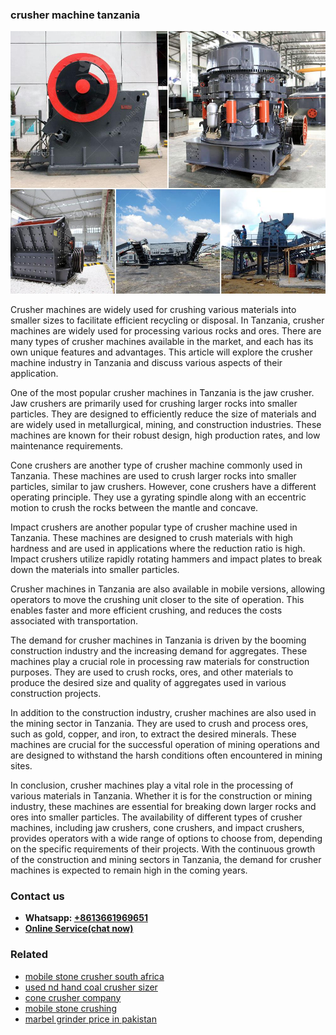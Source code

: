 <h3>crusher machine tanzania</h3><img src='1708499414.jpg' alt=''><p>Crusher machines are widely used for crushing various materials into smaller sizes to facilitate efficient recycling or disposal. In Tanzania, crusher machines are widely used for processing various rocks and ores. There are many types of crusher machines available in the market, and each has its own unique features and advantages. This article will explore the crusher machine industry in Tanzania and discuss various aspects of their application.</p><p>One of the most popular crusher machines in Tanzania is the jaw crusher. Jaw crushers are primarily used for crushing larger rocks into smaller particles. They are designed to efficiently reduce the size of materials and are widely used in metallurgical, mining, and construction industries. These machines are known for their robust design, high production rates, and low maintenance requirements.</p><p>Cone crushers are another type of crusher machine commonly used in Tanzania. These machines are used to crush larger rocks into smaller particles, similar to jaw crushers. However, cone crushers have a different operating principle. They use a gyrating spindle along with an eccentric motion to crush the rocks between the mantle and concave.</p><p>Impact crushers are another popular type of crusher machine used in Tanzania. These machines are designed to crush materials with high hardness and are used in applications where the reduction ratio is high. Impact crushers utilize rapidly rotating hammers and impact plates to break down the materials into smaller particles.</p><p>Crusher machines in Tanzania are also available in mobile versions, allowing operators to move the crushing unit closer to the site of operation. This enables faster and more efficient crushing, and reduces the costs associated with transportation.</p><p>The demand for crusher machines in Tanzania is driven by the booming construction industry and the increasing demand for aggregates. These machines play a crucial role in processing raw materials for construction purposes. They are used to crush rocks, ores, and other materials to produce the desired size and quality of aggregates used in various construction projects.</p><p>In addition to the construction industry, crusher machines are also used in the mining sector in Tanzania. They are used to crush and process ores, such as gold, copper, and iron, to extract the desired minerals. These machines are crucial for the successful operation of mining operations and are designed to withstand the harsh conditions often encountered in mining sites.</p><p>In conclusion, crusher machines play a vital role in the processing of various materials in Tanzania. Whether it is for the construction or mining industry, these machines are essential for breaking down larger rocks and ores into smaller particles. The availability of different types of crusher machines, including jaw crushers, cone crushers, and impact crushers, provides operators with a wide range of options to choose from, depending on the specific requirements of their projects. With the continuous growth of the construction and mining sectors in Tanzania, the demand for crusher machines is expected to remain high in the coming years.</p><h3>Contact us</h3><ul><li><strong>Whatsapp:&nbsp;<a href="https://wa.me/8613661969651">+8613661969651</a></strong></li><li><a href="https://swt.shibang-china.com/?git&amp;zhl&amp;crusher machine tanzania"><strong>Online Service(chat now)</strong></a></li></ul><h3>Related</h3><ul><li><a href='mobile stone crusher south africa.md'>mobile stone crusher south africa</a></li><li><a href='used nd hand coal crusher sizer.md'>used nd hand coal crusher sizer</a></li><li><a href='cone crusher company.md'>cone crusher company</a></li><li><a href='mobile stone crushing.md'>mobile stone crushing</a></li><li><a href='marbel grinder price in pakistan.md'>marbel grinder price in pakistan</a></li></ul>